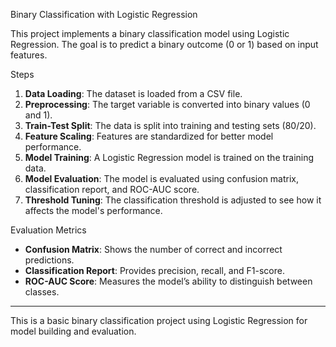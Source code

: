 

 Binary Classification with Logistic Regression

This project implements a binary classification model using Logistic Regression. The goal is to predict a binary outcome (0 or 1) based on input features.

 Steps

1. **Data Loading**: The dataset is loaded from a CSV file.
2. **Preprocessing**: The target variable is converted into binary values (0 and 1).
3. **Train-Test Split**: The data is split into training and testing sets (80/20).
4. **Feature Scaling**: Features are standardized for better model performance.
5. **Model Training**: A Logistic Regression model is trained on the training data.
6. **Model Evaluation**: The model is evaluated using confusion matrix, classification report, and ROC-AUC score.
7. **Threshold Tuning**: The classification threshold is adjusted to see how it affects the model's performance.

 Evaluation Metrics

- **Confusion Matrix**: Shows the number of correct and incorrect predictions.
- **Classification Report**: Provides precision, recall, and F1-score.
- **ROC-AUC Score**: Measures the model’s ability to distinguish between classes.

---

This is a basic binary classification project using Logistic Regression for model building and evaluation.